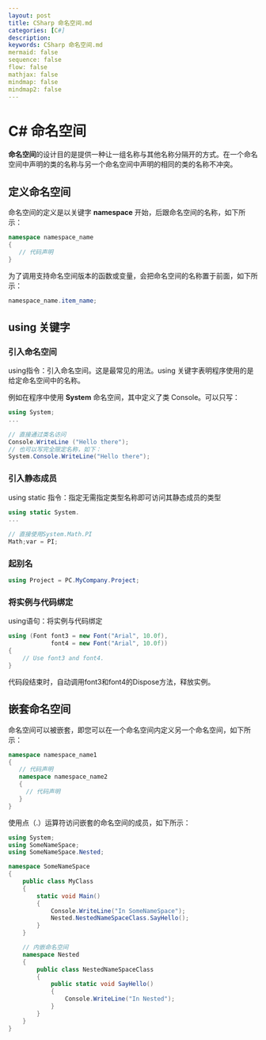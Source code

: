 ```yaml
---
layout: post
title: CSharp 命名空间.md
categories: [C#]
description: 
keywords: CSharp 命名空间.md
mermaid: false
sequence: false
flow: false
mathjax: false
mindmap: false
mindmap2: false
---
```

# C# 命名空间

**命名空间**的设计目的是提供一种让一组名称与其他名称分隔开的方式。在一个命名空间中声明的类的名称与另一个命名空间中声明的相同的类的名称不冲突。



## 定义命名空间

命名空间的定义是以关键字 **namespace** 开始，后跟命名空间的名称，如下所示：

```c#
namespace namespace_name
{
   // 代码声明
}
```



为了调用支持命名空间版本的函数或变量，会把命名空间的名称置于前面，如下所示：

```c#
namespace_name.item_name;
```



## using 关键字

### 引入命名空间

using指令：引入命名空间。这是最常见的用法。using 关键字表明程序使用的是给定命名空间中的名称。

例如在程序中使用 **System** 命名空间，其中定义了类 Console。可以只写：

```c#
using System;
...
    
// 直接通过类名访问    
Console.WriteLine ("Hello there");
// 也可以写完全限定名称，如下：
System.Console.WriteLine("Hello there");
```



### 引入静态成员

using static 指令：指定无需指定类型名称即可访问其静态成员的类型

```c#
using static System.
...
    
// 直接使用System.Math.PI
Math;var = PI; 
```



### 起别名

```c#
using Project = PC.MyCompany.Project;
```



### 将实例与代码绑定

using语句：将实例与代码绑定

```c#
using (Font font3 = new Font("Arial", 10.0f),
            font4 = new Font("Arial", 10.0f))
{
    // Use font3 and font4.
}
```

代码段结束时，自动调用font3和font4的Dispose方法，释放实例。



## 嵌套命名空间

命名空间可以被嵌套，即您可以在一个命名空间内定义另一个命名空间，如下所示：

```c#
namespace namespace_name1 
{
   // 代码声明
   namespace namespace_name2 
   {
     // 代码声明
   }
}
```



使用点（.）运算符访问嵌套的命名空间的成员，如下所示：

```c#
using System;
using SomeNameSpace;
using SomeNameSpace.Nested;

namespace SomeNameSpace
{
    public class MyClass 
    {
        static void Main() 
        {
            Console.WriteLine("In SomeNameSpace");
            Nested.NestedNameSpaceClass.SayHello();
        }
    }

    // 内嵌命名空间
    namespace Nested   
    {
        public class NestedNameSpaceClass 
        {
            public static void SayHello() 
            {
                Console.WriteLine("In Nested");
            }
        }
    }
}
```
